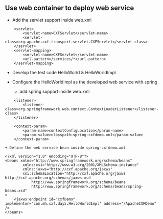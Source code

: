 Use web container to deploy web service
---
- Add the servlet support inside web.xml
```
	<servlet>
		<servlet-name>CXFServlet</servlet-name>
		<servlet-class>org.apache.cxf.transport.servlet.CXFServlet</servlet-class>
	</servlet>
	<servlet-mapping>
		<servlet-name>CXFServlet</servlet-name>
		<url-pattern>/services/*</url-pattern>
	</servlet-mapping>
```
- Develop the test code HelloWorld & HelloWorldImpl

- Configure the HelloWorldImpl as the developed web service with spring
	+ add spring support inside web.xml
```
	<listener>
		<listener-class>org.springframework.web.context.ContextLoaderListener</listener-class>
	</listener>
	
	<context-param>
		<param-name>contextConfigLocation</param-name>
		<param-value>classpath:spring-cxfdemo.xml</param-value>
	</context-param>
```
	+ Define the web service bean inside spring-cxfdemo.xml
```
<?xml version="1.0" encoding="UTF-8"?>
<beans xmlns="http://www.springframework.org/schema/beans" 
		xmlns:xsi="http://www.w3.org/2001/XMLSchema-instance"
		xmlns:jaxws="http://cxf.apache.org/jaxws"
		xsi:schemaLocation="http://cxf.apache.org/jaxws http://cxf.apache.org/schemas/jaxws.xsd 
			http://www.springframework.org/schema/beans 
			http://www.springframework.org/schema/beans/spring-beans.xsd"
>
    <jaxws:endpoint id="cxfDemo" implementor="com.mh.cxf.day5.HelloWorldImpl" address="/ApacheCXFDemo" />
</beans>
```